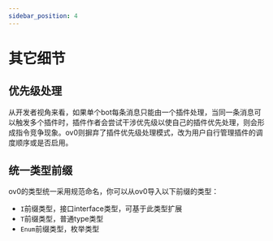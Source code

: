 ```yaml
---
sidebar_position: 4
---
```


# 其它细节

## 优先级处理

从开发者视角来看，如果单个bot每条消息只能由一个插件处理，当同一条消息可以触发多个插件时，插件作者会尝试干涉优先级以使自己的插件优先处理，则会形成指令竞争现象。ov0则摒弃了插件优先级处理模式，改为用户自行管理插件的调度顺序或是否启用。

## 统一类型前缀

ov0的类型统一采用规范命名，你可以从ov0导入以下前缀的类型：

- ```I```前缀类型，接口interface类型，可基于此类型扩展
- ```T```前缀类型，普通type类型
- ```Enum```前缀类型，枚举类型